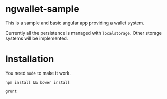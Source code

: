 ngwallet-sample
===============

This is a sample and basic angular app providing a wallet system.

Currently all the persistence is managed with `localstorage`. Other storage systems will be implemented.

Installation
=====

You need `node` to make it work.

`npm install && bower install`

`grunt`
